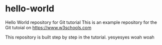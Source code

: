 # hello-world
Hello World repository for Git tutorial
This is an example repository for the Git tutoial on https://www.w3schools.com

This repository is built step by step in the tutorial.
yesyesyes
woah woah
